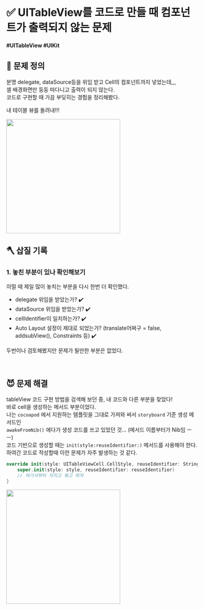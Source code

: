 # ✅ UITableView를 코드로 만들 때 컴포넌트가 출력되지 않는 문제

#### #UITableView #UIKit 

## 🤔 문제 정의
분명 delegate, dataSource등을 위임 받고 Cell의 컴포넌트까지 넣었는데,,,   
셀 배경화면만 둥둥 떠다니고 출력이 되지 않는다.   
코드로 구현할 때 가끔 부딪히는 경험을 정리해봤다.

내 테이블 뷰를 돌려내!!!

<img width="300" src="https://user-images.githubusercontent.com/113565086/229740767-dde1ba1a-59ea-4c14-9023-53042d1c433b.png">

<br>

## 🪓 삽질 기록

### 1. 놓친 부분이 있나 확인해보기
이럴 때 제일 많이 놓치는 부분을 다시 한번 더 확인했다.   
- delegate 위임을 받았는가? ✔️
- dataSource 위임을 받았는가? ✔️
- cellIdentifier이 일치하는가? ✔️
- Auto Layout 설정이 제대로 되었는가? (translate어쩌구 = false, addsubView(), Constraints 등) ✔️

두번이나 검토해봤지만 문제가 될만한 부분은 없었다.

<br>

## 😈 문제 해결

tableView 코드 구현 방법을 검색해 보던 중, 내 코드와 다른 부분을 찾았다!   
바로 cell을 생성하는 메서드 부분이었다.   
나는 `cocoapod` 에서 지원하는 템플릿을 그대로 가져와 써서 `storyboard` 기준 생성 메서드인   
`awakeFromNib()` 에다가 생성 코드를 쓰고 있었던 것... (메서드 이름부터가 Nib임 ㅡㅡ)   
코드 기반으로 생성할 때는 `init(style:reuseIdentifier:)` 메서드를 사용해야 한다.   
하여간 코드로 작성할때 이런 문제가 자주 발생하는 것 같다.

~~~swift
override init(style: UITableViewCell.CellStyle, reuseIdentifier: String?) {
    super.init(style: style, reuseIdentifier: reuseIdentifier)
    // 여기서부터 지지고 볶고 하자
}
~~~

<img width="300" src="https://user-images.githubusercontent.com/113565086/229743287-d9cbf049-eeed-46e9-869a-ed2559c99315.png">

